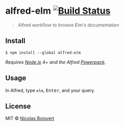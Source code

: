 # alfred-elm [![Build Status](https://travis-ci.org/nicklayb/alfred-elm.svg?branch=master)](https://travis-ci.org/nicklayb/alfred-elm)

> Alfred workflow to browse Elm&#39;s documentation


## Install

```
$ npm install --global alfred-elm
```

*Requires [Node.js](https://nodejs.org) 4+ and the Alfred [Powerpack](https://www.alfredapp.com/powerpack/).*


## Usage

In Alfred, type `elm`, <kbd>Enter</kbd>, and your query.


## License

MIT © [Nicolas Boisvert](http://nboisvert.com)
